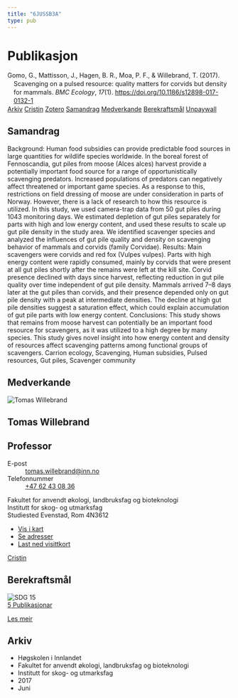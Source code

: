 ```yaml
---
title: "6JUSSB3A"
type: pub
---
```

<h1>Publikasjon</h1>
<article id="csl-bib-container-6JUSSB3A" class="csl-bib-container">
  <div class="csl-bib-body" style="line-height: 1.35; padding-left: 1em; text-indent:-1em;">
  <div class="csl-entry">Gomo, G., Mattisson, J., Hagen, B. R., Moa, P. F., &amp; Willebrand, T. (2017). Scavenging on a pulsed resource: quality matters for corvids but density for mammals. <i>BMC Ecology</i>, <i>17</i>(1). <a href="https://doi.org/10.1186/s12898-017-0132-1">https://doi.org/10.1186/s12898-017-0132-1</a></div>
</div>
  <div class="csl-bib-buttons">
    <a href="#taxonomy-article-6JUSSB3A" class="csl-bib-button">Arkiv</a>
    <a href="https://app.cristin.no/results/show.jsf?id=1477086" alt="Cristin URL" class="csl-bib-button">Cristin</a>
    <a href="http://zotero.org/groups/5402882/items/6JUSSB3A" alt="Zotero URL" class="csl-bib-button">Zotero</a>
    <a href="#abstract-article-6JUSSB3A" class="csl-bib-button">Samandrag</a>
    <a href="#contributors-article-6JUSSB3A" class="csl-bib-button">Medverkande</a>
    <a href="#sdg-article-6JUSSB3A" class="csl-bib-button">Berekraftsmål</a>
    <a href="https://bmcecol.biomedcentral.com/track/pdf/10.1186/s12898-017-0132-1" class="csl-bib-button">Unpaywall</a>
  </div>
  <div id="csl-bib-meta-container-6JUSSB3A"></div>
</article>
<div id="csl-bib-meta-6JUSSB3A" class="csl-bib-meta">
  <article id="abstract-article-6JUSSB3A" class="abstract-article">
    <h1>Samandrag</h1>
    Background: Human food subsidies can provide predictable food sources in large quantities for wildlife species worldwide. In the boreal forest of Fennoscandia, gut piles from moose (Alces alces) harvest provide a potentially important food source for a range of opportunistically scavenging predators. Increased populations of predators can negatively affect threatened or important game species. As a response to this, restrictions on field dressing of moose are under consideration in parts of Norway. However, there is a lack of research to how this resource is utilized. In this study, we used camera-trap data from 50 gut piles during 1043 monitoring days. We estimated depletion of gut piles separately for parts with high and low energy content, and used these results to scale up gut pile density in the study area. We identified scavenger species and analyzed the influences of gut pile quality and density on scavenging behavior of mammals and corvids (family Corvidae). Results: Main scavengers were corvids and red fox (Vulpes vulpes). Parts with high energy content were rapidly consumed, mainly by corvids that were present at all gut piles shortly after the remains were left at the kill site. Corvid presence declined with days since harvest, reflecting reduction in gut pile quality over time independent of gut pile density. Mammals arrived 7–8 days later at the gut piles than corvids, and their presence depended only on gut pile density with a peak at intermediate densities. The decline at high gut pile densities suggest a saturation effect, which could explain accumulation of gut pile parts with low energy content. Conclusions: This study shows that remains from moose harvest can potentially be an important food resource for scavengers, as it was utilized to a high degree by many species. This study gives novel insight into how energy content and density of resources affect scavenging patterns among functional groups of scavengers. Carrion ecology, Scavenging, Human subsidies, Pulsed resources, Gut piles, Scavenger community
  </article>
  <article id="contributors-article-6JUSSB3A" class="contributors-article">
    <h1>Medverkande</h1>
    <div class="personas"> <div class="vrtx-hinn-person-card"> <div class="photo"> <img src="https://www.inn.no/bilder-ansatte/thomas-willebrand.jpg" alt="Tomas Willebrand" loading="lazy"> </div> <div class="info"> <hgroup><h1>Tomas Willebrand</h1> <h2>Professor</h2> </hgroup><dl> <dt>E-post</dt> <dd> <a href="mailto:tomas.willebrand@inn.no">tomas.willebrand@inn.no</a> </dd> <dt>Telefonnummer</dt> <dd><a href="tel:+4762430836"> +47 62 43 08 36 </a></dd> </dl> <p> Fakultet for anvendt økologi, landbruksfag og bioteknologi<br> Institutt for skog- og utmarksfag<br> Studiested Evenstad, Rom 4N3612 </p> <ul class="vrtx-hinn-links"> <li><a href="https://www.google.com/maps?q=60.88085,11.53750">Vis i kart</a></li> <li><a href="https://www.inn.no/finn-en-ansatt/tomas-willebrand.html#vrtx-hinn-addresses">Se adresser</a></li> <li><a href="https://www.inn.no/finn-en-ansatt/tomas-willebrand.html?vrtx=vcf">Last ned visittkort</a></li> </ul> </div> </div> <a href="https://app.cristin.no/persons/show.jsf?id=328268" alt="Cristin URL" class="personas-cristin">Cristin</a> </div>
  </article>
  <article id="sdg-article-6JUSSB3A" class="sdg-article">
    <h1>Berekraftsmål</h1>
    <div class="sdg-container"><div id="sdg15" class="sdg"> <img src="{{< params subfolder >}}images/sdg/sdg15_no.png" class="image" alt="SDG 15"> <div class="sdg-overlay"> <a href="{{< params subfolder >}}no/archive/?sdg=15#archive" class="sdg-publication-count"><span>5</span> Publikasjonar</a> <p><a href="NA" class="sdg-read-more">Les meir</a></p> </div> </div></div>
  </article>
  <article id="taxonomy-article-6JUSSB3A" class="taxonomy-article">
    <h1>Arkiv</h1>
    <ul>
      <li>Høgskolen i Innlandet</li>
      <li>Fakultet for anvendt økologi, landbruksfag og bioteknologi</li>
      <li>Institutt for skog- og utmarksfag</li>
      <li>2017</li>
      <li>Juni</li>
    </ul>
  </article>
</div>
